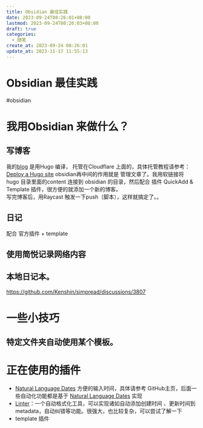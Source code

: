 ```yaml
---
title: Obsidian 最佳实践
date: 2023-09-24T08:26:01+08:00
lastmod: 2023-09-24T08:26:03+08:00
draft: true
categories:
  - 随笔
create_at: 2023-09-24 08:26:01
update_at: 2023-11-17 11:55:13
---
```

# Obsidian 最佳实践
#obsidian

# 我用Obsidian 来做什么？

## 写博客 
我的[blog](https://blog.hxzhouh.com/) 是用Hugo 编译， 托管在Cloudflare 上面的，具体托管教程请参考：[Deploy a Hugo site](https://developers.cloudflare.com/pages/framework-guides/deploy-a-hugo-site/) obsidian再中间的作用就是 管理文章了。我用软链接将 hugo 目录里面的content 连接到 obsidian 的目录，然后配合 插件 QuickAdd & Template 插件，很方便的就添加一个新的博客。  
写完博客后，用Raycast 触发一下push（脚本），这样就搞定了。。
## 日记
配合 官方插件 + template 

## 使用简悦记录网络内容
## 本地日记本。
https://github.com/Kenshin/simpread/discussions/3807

# 一些小技巧
## 特定文件夹自动使用某个模板。


# 正在使用的插件 

- [Natural Language Dates](https://github.com/argenos/nldates-obsidian) 方便的输入时间，具体请参考 GitHub主页，后面一些自动化功能都是基于 [Natural Language Dates](https://github.com/argenos/nldates-obsidian) 实现
- [Linter](https://github.com/platers/obsidian-linter)：一个自动格式化工具，可以实现诸如自动添加创建时间 、更新时间到metadata，自动纠错等功能。很强大，也比较复杂，可以尝试了解一下
- template 插件 